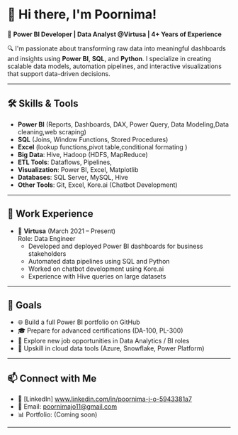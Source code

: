 # 👋 Hi there, I'm Poornima!
 
🎯 **Power BI Developer | Data Analyst @Virtusa | 4+ Years of Experience**
 
🔍 I'm passionate about transforming raw data into meaningful dashboards and insights using **Power BI**, **SQL**, and **Python**. I specialize in creating scalable data models, automation pipelines, and interactive visualizations that support data-driven decisions.
 
---
 
## 🛠️ Skills & Tools
 
- **Power BI** (Reports, Dashboards, DAX, Power Query, Data Modeling,Data cleaning,web scraping)
- **SQL** (Joins, Window Functions, Stored Procedures)
- **Excel** (lookup functions,pivot table,conditional formating )
- **Big Data**: Hive, Hadoop (HDFS, MapReduce)
- **ETL Tools**: Dataflows, Pipelines,
- **Visualization**: Power BI, Excel, Matplotlib
- **Databases**: SQL Server, MySQL, Hive
- **Other Tools**: Git, Excel, Kore.ai (Chatbot Development)
 
 
 
---
 
## 💼 Work Experience
 
- 🏢 **Virtusa** (March 2021 – Present)  
  Role: Data Engineer  
  - Developed and deployed Power BI dashboards for business stakeholders  
  - Automated data pipelines using SQL and Python  
  - Worked on chatbot development using Kore.ai  
  - Experience with Hive queries on large datasets
 
---
 
## 🚀 Goals
 
- 🌐 Build a full Power BI portfolio on GitHub
- 🎓 Prepare for advanced certifications (DA-100, PL-300)
- 💼 Explore new job opportunities in Data Analytics / BI roles
- 🧠 Upskill in cloud data tools (Azure, Snowflake, Power Platform)
 
---
 
## 📫 Connect with Me


- 💼 [LinkedIn] www.linkedin.com/in/poornima-j-o-5943381a7
- 📧 Email: poornimajo11@gmail.com  
- 📊 Portfolio: (Coming soon)
 
---
 

 

